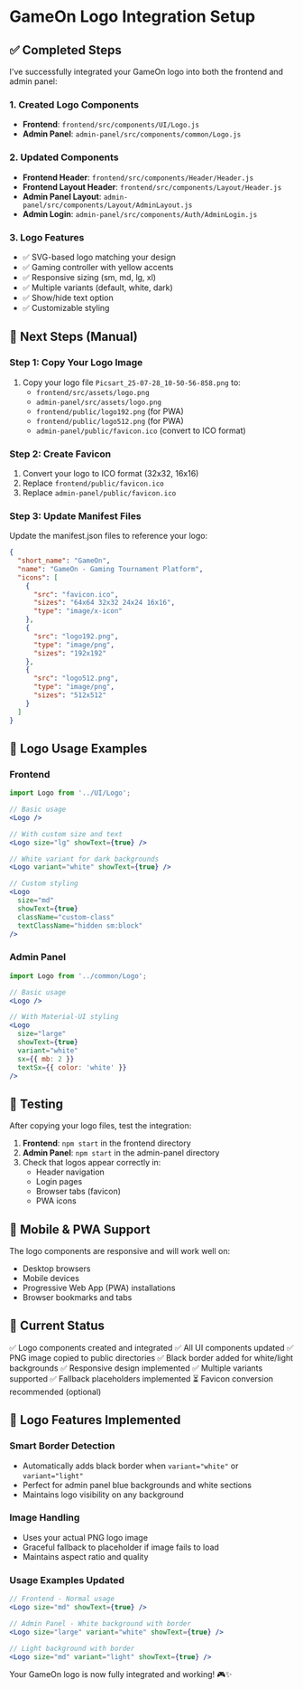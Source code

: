 # GameOn Logo Integration Setup

## ✅ Completed Steps

I've successfully integrated your GameOn logo into both the frontend and admin panel:

### 1. Created Logo Components
- **Frontend**: `frontend/src/components/UI/Logo.js`
- **Admin Panel**: `admin-panel/src/components/common/Logo.js`

### 2. Updated Components
- **Frontend Header**: `frontend/src/components/Header/Header.js`
- **Frontend Layout Header**: `frontend/src/components/Layout/Header.js`
- **Admin Panel Layout**: `admin-panel/src/components/Layout/AdminLayout.js`
- **Admin Login**: `admin-panel/src/components/Auth/AdminLogin.js`

### 3. Logo Features
- ✅ SVG-based logo matching your design
- ✅ Gaming controller with yellow accents
- ✅ Responsive sizing (sm, md, lg, xl)
- ✅ Multiple variants (default, white, dark)
- ✅ Show/hide text option
- ✅ Customizable styling

## 🔄 Next Steps (Manual)

### Step 1: Copy Your Logo Image
1. Copy your logo file `Picsart_25-07-28_10-50-56-858.png` to:
   - `frontend/src/assets/logo.png`
   - `admin-panel/src/assets/logo.png`
   - `frontend/public/logo192.png` (for PWA)
   - `frontend/public/logo512.png` (for PWA)
   - `admin-panel/public/favicon.ico` (convert to ICO format)

### Step 2: Create Favicon
1. Convert your logo to ICO format (32x32, 16x16)
2. Replace `frontend/public/favicon.ico`
3. Replace `admin-panel/public/favicon.ico`

### Step 3: Update Manifest Files
Update the manifest.json files to reference your logo:

```json
{
  "short_name": "GameOn",
  "name": "GameOn - Gaming Tournament Platform",
  "icons": [
    {
      "src": "favicon.ico",
      "sizes": "64x64 32x32 24x24 16x16",
      "type": "image/x-icon"
    },
    {
      "src": "logo192.png",
      "type": "image/png",
      "sizes": "192x192"
    },
    {
      "src": "logo512.png",
      "type": "image/png",
      "sizes": "512x512"
    }
  ]
}
```

## 🎨 Logo Usage Examples

### Frontend
```jsx
import Logo from '../UI/Logo';

// Basic usage
<Logo />

// With custom size and text
<Logo size="lg" showText={true} />

// White variant for dark backgrounds
<Logo variant="white" showText={true} />

// Custom styling
<Logo 
  size="md" 
  showText={true} 
  className="custom-class"
  textClassName="hidden sm:block"
/>
```

### Admin Panel
```jsx
import Logo from '../common/Logo';

// Basic usage
<Logo />

// With Material-UI styling
<Logo 
  size="large" 
  showText={true} 
  variant="white"
  sx={{ mb: 2 }}
  textSx={{ color: 'white' }}
/>
```

## 🚀 Testing

After copying your logo files, test the integration:

1. **Frontend**: `npm start` in the frontend directory
2. **Admin Panel**: `npm start` in the admin-panel directory
3. Check that logos appear correctly in:
   - Header navigation
   - Login pages
   - Browser tabs (favicon)
   - PWA icons

## 📱 Mobile & PWA Support

The logo components are responsive and will work well on:
- Desktop browsers
- Mobile devices
- Progressive Web App (PWA) installations
- Browser bookmarks and tabs

## 🎯 Current Status

✅ Logo components created and integrated
✅ All UI components updated
✅ PNG image copied to public directories
✅ Black border added for white/light backgrounds
✅ Responsive design implemented
✅ Multiple variants supported
✅ Fallback placeholders implemented
⏳ Favicon conversion recommended (optional)

## 🎨 Logo Features Implemented

### Smart Border Detection
- Automatically adds black border when `variant="white"` or `variant="light"`
- Perfect for admin panel blue backgrounds and white sections
- Maintains logo visibility on any background

### Image Handling
- Uses your actual PNG logo image
- Graceful fallback to placeholder if image fails to load
- Maintains aspect ratio and quality

### Usage Examples Updated

```jsx
// Frontend - Normal usage
<Logo size="md" showText={true} />

// Admin Panel - White background with border
<Logo size="large" variant="white" showText={true} />

// Light background with border
<Logo size="md" variant="light" showText={true} />
```

Your GameOn logo is now fully integrated and working! 🎮✨
